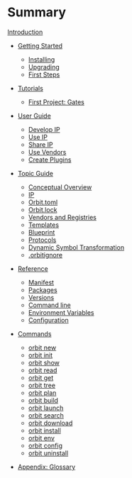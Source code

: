 # Summary

[Introduction](./index.md)

- [Getting Started](./1_starting/0_starting.md)
    - [Installing](./1_starting/1_installing.md)
    - [Upgrading](./1_starting/2_upgrading.md)
    - [First Steps](./2_tutorials/3_first_steps.md)

- [Tutorials](./2_tutorials/0_tutorials.md)
    - [First Project: Gates](./2_tutorials/1_first_project.md)

- [User Guide](./3_user/0_user.md)
    - [Develop IP](./3_user/1_develop_ip.md)
    - [Use IP](./3_user/2_use_ip.md)
    - [Share IP](./3_user/3_share_ip.md)
    - [Use Vendors](./3_user/4_make_vendors.md)
    - [Create Plugins](./3_user/5_creating_plugins.md)

- [Topic Guide](./topic/topic.md)
    - [Conceptual Overview](./topic/8_concept.md)
    - [IP](./topic/1_ip.md)
    - [Orbit.toml](./topic/2_orbittoml.md)
    - [Orbit.lock](./topic/5_orbitlock.md)
    - [Vendors and Registries](./topic/3_vendors.md)
    - [Templates](./topic/4_template.md)
    - [Blueprint](./topic/6_blueprint.md)
    - [Protocols](./topic/protocols.md)
    - [Dynamic Symbol Transformation](./topic/dst.md)
    - [.orbitignore](./topic/orbitignore.md)

- [Reference](./reference/reference.md)
    - [Manifest](./reference/manifest.md)
    - [Packages](./reference/packages.md)
    - [Versions](./reference/versions.md)
    - [Command line](./reference/command_line.md)
    - [Environment Variables](./reference/environment_variables.md)
    - [Configuration](./reference/configuration.md)

- [Commands](./commands/commands.md)
    - [orbit new](./commands/new.md) <!-- DONE -->
    - [orbit init](./commands/init.md) 
    - [orbit show](./commands/show.md)
    - [orbit read](./commands/read.md)
    - [orbit get](./commands/get.md)
    - [orbit tree](./commands/tree.md)
    - [orbit plan](./commands/plan.md) <!-- DONE -->
    - [orbit build](./commands/build.md) <!-- DONE -->
    - [orbit launch](./commands/launch.md)
    - [orbit search](./commands/search.md)
    - [orbit download](./commands/download.md) <!-- DONE -->
    - [orbit install](./commands/install.md) <!-- DONE -->
    - [orbit env](./commands/env.md)
    - [orbit config](./commands/config.md) <!-- DONE -->
    - [orbit uninstall](./commands/uninstall.md)
    
- [Appendix: Glossary](./glossary.md)
